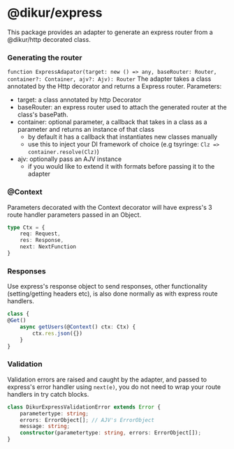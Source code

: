 # @dikur/express
This package provides an adapter to generate an express router from a @dikur/http decorated class.

### Generating the router
`function ExpressAdapator(target: new () => any, baseRouter: Router, container?: Container, ajv?: Ajv): Router`
The adapter takes a class annotated by the Http decorator and returns a Express router.
Parameters:
- target: a class annotated by http Decorator
- baseRouter: an express router used to attach the generated router at the class's basePath.
- container: optional parameter, a callback that takes in a class as a parameter and returns an instance of that class
    - by default it has a callback that instantiates new classes manually
    - use this to inject your DI framework of choice (e.g tsyringe: `Clz => container.resolve(Clz)`)
- ajv: optionally pass an AJV instance
    - if you would like to extend it with formats before passing it to the adapter

### @Context
Parameters decorated with the Context decorator will have express's 3 route handler parameters passed in an Object.
```ts
type Ctx = {
    req: Request,
    res: Response,
    next: NextFunction
}
```
### Responses
Use express's response object to send responses, other functionality (setting/getting headers etc), is also
done normally as with express route handlers.

```ts 
class {
@Get()
    async getUsers(@Context() ctx: Ctx) {
        ctx.res.json({})
    }
}
```

### Validation
Validation errors are raised and caught by the adapter, and passed to express's error handler using `next(e)`, you do not need to wrap your route handlers in try catch blocks.

```ts
class DikurExpressValidationError extends Error {
    parametertype: string;
    errors: ErrorObject[]; // AJV's ErrorObject
    message: string;
    constructor(parametertype: string, errors: ErrorObject[]);
}
```